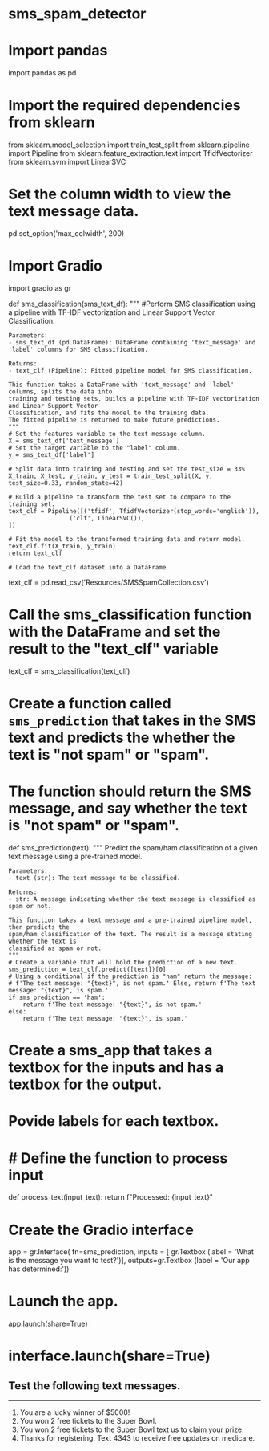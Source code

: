 # sms_spam_detector

# Import pandas
import pandas as pd
# Import the required dependencies from sklearn
from sklearn.model_selection import train_test_split
from sklearn.pipeline import Pipeline
from sklearn.feature_extraction.text import TfidfVectorizer
from sklearn.svm import LinearSVC

# Set the column width to view the text message data.
pd.set_option('max_colwidth', 200)

# Import Gradio
import gradio as gr

def sms_classification(sms_text_df):
    """
    #Perform SMS classification using a pipeline with TF-IDF vectorization and Linear Support Vector Classification.


    Parameters:
    - sms_text_df (pd.DataFrame): DataFrame containing 'text_message' and 'label' columns for SMS classification.

    Returns:
    - text_clf (Pipeline): Fitted pipeline model for SMS classification.

    This function takes a DataFrame with 'text_message' and 'label' columns, splits the data into
    training and testing sets, builds a pipeline with TF-IDF vectorization and Linear Support Vector
    Classification, and fits the model to the training data. 
    The fitted pipeline is returned to make future predictions.
    """
    # Set the features variable to the text message column.
    X = sms_text_df['text_message'] 
    # Set the target variable to the "label" column.
    y = sms_text_df['label']

    # Split data into training and testing and set the test_size = 33%
    X_train, X_test, y_train, y_test = train_test_split(X, y, test_size=0.33, random_state=42)

    # Build a pipeline to transform the test set to compare to the training set.
    text_clf = Pipeline([('tfidf', TfidfVectorizer(stop_words='english')),
                     ('clf', LinearSVC()),
    ])

    # Fit the model to the transformed training data and return model.
    text_clf.fit(X_train, y_train)
    return text_clf

    # Load the text_clf dataset into a DataFrame
text_clf = pd.read_csv('Resources/SMSSpamCollection.csv')

# Call the sms_classification function with the DataFrame and set the result to the "text_clf" variable
text_clf = sms_classification(text_clf)

# Create a function called `sms_prediction` that takes in the SMS text and predicts the whether the text is "not spam" or "spam". 
# The function should return the SMS message, and say whether the text is "not spam" or "spam".
def sms_prediction(text):
    """
    Predict the spam/ham classification of a given text message using a pre-trained model.

    Parameters:
    - text (str): The text message to be classified.

    Returns:
    - str: A message indicating whether the text message is classified as spam or not.

    This function takes a text message and a pre-trained pipeline model, then predicts the
    spam/ham classification of the text. The result is a message stating whether the text is
    classified as spam or not.
    """
    # Create a variable that will hold the prediction of a new text.
    sms_prediction = text_clf.predict([text])[0]
    # Using a conditional if the prediction is "ham" return the message:
    # f'The text message: "{text}", is not spam.' Else, return f'The text message: "{text}", is spam.'
    if sms_prediction == 'ham':
        return f'The text message: "{text}", is not spam.'
    else:
        return f'The text message: "{text}", is spam.'

 # Create a sms_app that takes a textbox for the inputs and has a textbox for the output.  
# Povide labels for each textbox. 


# # Define the function to process input
def process_text(input_text):
    return f"Processed: {input_text}"

# Create the Gradio interface
app = gr.Interface(
    fn=sms_prediction, 
    inputs = [
        gr.Textbox (label = 'What is the message you want to test?')], 
    outputs=gr.Textbox (label = 'Our app has determined:'))

# Launch the app.
app.launch(share=True)
# interface.launch(share=True)

## Test the following text messages. 

---

1. You are a lucky winner of $5000!
2. You won 2 free tickets to the Super Bowl.
3. You won 2 free tickets to the Super Bowl text us to claim your prize.
4. Thanks for registering. Text 4343 to receive free updates on medicare.

